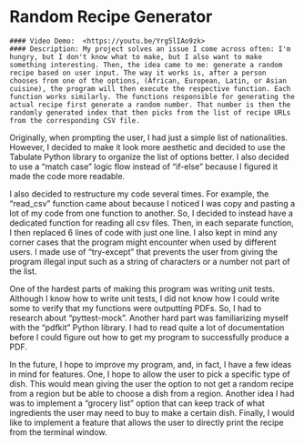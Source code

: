   # Random Recipe Generator
    #### Video Demo:  <https://youtu.be/Yrg5lIAo9zk>
    #### Description: My project solves an issue I come across often: I'm hungry, but I don't know what to make, but I also want to make something interesting. Then, the idea came to me: generate a random recipe based on user input. The way it works is, after a person chooses from one of the options, (African, European, Latin, or Asian cuisine), the program will then execute the respective function. Each function works similarly. The functions responsible for generating the actual recipe first generate a random number. That number is then the randomly generated index that then picks from the list of recipe URLs from the corresponding CSV file.

Originally, when prompting the user, I had just a simple list of nationalities. However, I decided to make it look more aesthetic and decided to use the Tabulate Python library to organize the list of options better. I also decided to use a “match case” logic flow instead of “if-else” because I figured it made the code more readable.

I also decided to restructure my code several times. For example, the “read_csv” function came about because I noticed I was copy and pasting a lot of my code from one function to another. So, I decided to instead have a dedicated function for reading all csv files. Then, in each separate function, I then replaced 6 lines of code with just one line. I also kept in mind any corner cases that the program might encounter when used by different users. I made use of “try-except” that prevents the user from giving the program illegal input such as a string of characters or a number not part of the list.

One of the hardest parts of making this program was writing unit tests. Although I know how to write unit tests, I did not know how I could write some to verify that my functions were outputting PDFs. So, I had to research about “pyttest-mock”. Another hard part was familiarizing myself with the “pdfkit” Python library. I had to read quite a lot of documentation before I could figure out how to get my program to successfully produce a PDF.

In the future, I hope to improve my program, and, in fact, I have a few ideas in mind for features. One, I hope to allow the user to pick a specific type of dish. This would mean giving the user the option to not get a random recipe from a region but be able to choose a dish from a region. Another idea I had was to implement a “grocery list” option that can keep track of what ingredients the user may need to buy to make a certain dish. Finally, I would like to implement a feature that allows the user to directly print the recipe from the terminal window.



